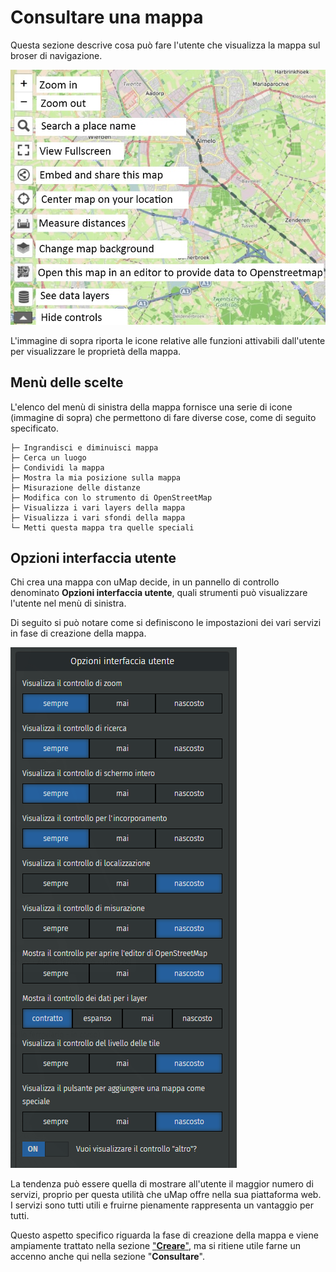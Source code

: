 # Consultare una mappa

Questa sezione descrive cosa può fare l'utente che visualizza la mappa sul broser di navigazione.

![docs/img/umap-consultazione.jpg](https://raw.githubusercontent.com/opendatasicilia/guida-umap/main/docs/img/umap-consultazione.jpg)

L'immagine di sopra riporta le icone relative alle funzioni attivabili dall'utente per visualizzare le proprietà della mappa.

## Menù delle scelte 

L'elenco del menù di sinistra della mappa fornisce una serie di icone (immagine di sopra) che permettono di fare diverse cose, come di seguito specificato.

```
├─ Ingrandisci e diminuisci mappa
├─ Cerca un luogo
├─ Condividi la mappa
├─ Mostra la mia posizione sulla mappa
├─ Misurazione delle distanze
├─ Modifica con lo strumento di OpenStreetMap
├─ Visualizza i vari layers della mappa
├─ Visualizza i vari sfondi della mappa
└─ Metti questa mappa tra quelle speciali
```


## Opzioni interfaccia utente

Chi crea una mappa con uMap decide, in un pannello di controllo denominato **Opzioni interfaccia utente**, quali strumenti può visualizzare l'utente nel menù di sinistra.

Di seguito si può notare come si definiscono le impostazioni dei vari servizi in fase di creazione della mappa.

![](https://raw.githubusercontent.com/opendatasicilia/guida-umap/main/docs/img/opzioni-interfaccia-utente.PNG)

La tendenza può essere quella di mostrare all'utente il maggior numero di servizi, proprio per questa utilità che uMap offre nella sua piattaforma web. I servizi sono tutti utili e fruirne pienamente rappresenta un vantaggio per tutti.

Questo aspetto specifico riguarda la fase di creazione della mappa e viene ampiamente trattato nella sezione ["**Creare**"](https://opendatasicilia.github.io/guida-umap/creare/), ma si ritiene utile farne un accenno anche qui nella sezione "**Consultare**".
